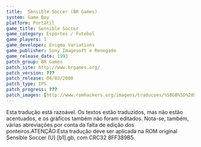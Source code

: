 ```yaml
---
title:  Sensible Soccer (BR Games)
system: Game Boy
platform: Portátil
game_title: Sensible Soccer
game_category: Esportes / Futebol
game_players: 1
game_developer: Enigma Variations
game_publisher: Sony Imagesoft e Renegade
game_release_date: 1993
patch_group: BR Games
patch_site: http://www.brgames.org/
patch_version: ???
patch_release: 04/03/2000
patch_type: IPS
patch_progress: ???
patch_images: [http://www.romhackers.org/imagens/traducoes/%5BGB%5D%20Sensible%20Soccer%20-%20BR%20Games%20-%2001.png,http://www.romhackers.org/imagens/traducoes/%5BGB%5D%20Sensible%20Soccer%20-%20BR%20Games%20-%2002.png,http://www.romhackers.org/imagens/traducoes/%5BGB%5D%20Sensible%20Soccer%20-%20BR%20Games%20-%2003.png]
---
```

Esta tradução está razoável. Os textos estão traduzidos, mas não estão acentuados, e os gráficos também não foram editados. Nota-se, também, várias abreviações por conta da falta de edição dos ponteiros.ATENÇÃO:Esta tradução deve ser aplicada na ROM original Sensible Soccer (U) [b1].gb, com CRC32 8FF389B5.